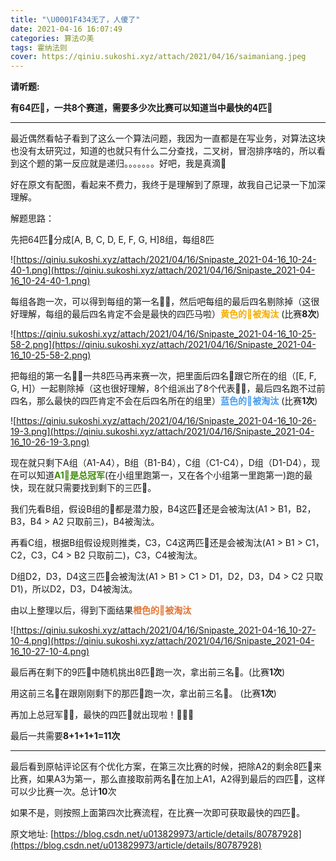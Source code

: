 ```yaml
---
title: "\U0001F434无了，人傻了"
date: 2021-04-16 16:07:49
categories: 算法の美
tags: 霍纳法则
cover: https://qiniu.sukoshi.xyz/attach/2021/04/16/saimaniang.jpeg
---
```


**请听题:**

**有64匹🐴，一共8个赛道，需要多少次比赛可以知道当中最快的4匹🐴**

---

最近偶然看帖子看到了这么一个算法问题，我因为一直都是在写业务，对算法这块也没有太研究过，知道的也就只有什么二分查找，二叉树，冒泡排序啥的，所以看到这个题的第一反应就是递归。。。。。。。好吧，我是真滴🥬


好在原文有配图，看起来不费力，我终于是理解到了原理，故我自己记录一下加深理解。

解题思路：

先把64匹🐴分成[A, B, C, D, E, F, G, H]8组，每组8匹

![https://qiniu.sukoshi.xyz/attach/2021/04/16/Snipaste_2021-04-16_10-24-40-1.png](https://qiniu.sukoshi.xyz/attach/2021/04/16/Snipaste_2021-04-16_10-24-40-1.png)

每组各跑一次，可以得到每组的第一名🐴👑，然后吧每组的最后四名剔除掉（这很好理解，每组的最后四名肯定不会是最快的四匹马啦）<span style="color: #f3af03; font-weight: bolder;">黄色的🐴被淘汰</span> (比赛**8次**)

![https://qiniu.sukoshi.xyz/attach/2021/04/16/Snipaste_2021-04-16_10-25-58-2.png](https://qiniu.sukoshi.xyz/attach/2021/04/16/Snipaste_2021-04-16_10-25-58-2.png)

把每组的第一名🐴👑一共8匹马再来赛一次，把里面后四名🐴跟它所在的组（[E, F, G, H]）一起剔除掉（这也很好理解，8个组派出了8个代表🐴👑，最后四名跑不过前四名，那么最快的四匹肯定不会在后四名所在的组里）<span style="color: #479ced; font-weight: bolder;">蓝色的🐴被淘汰</span> (比赛**1次**)

![https://qiniu.sukoshi.xyz/attach/2021/04/16/Snipaste_2021-04-16_10-26-19-3.png](https://qiniu.sukoshi.xyz/attach/2021/04/16/Snipaste_2021-04-16_10-26-19-3.png)

现在就只剩下A组（A1-A4），B组（B1-B4），C组（C1-C4），D组（D1-D4），现在可以知道<span style="color: #418a0c; font-weight: bolder;">A1🐴是总冠军</span>(在小组里跑第一，又在各个小组第一里跑第一)跑的最快，现在就只需要找到剩下的三匹🐴。

我们先看B组，假设B组的🐴都是潜力股，B4这匹🐴还是会被淘汰(A1 > B1，B2，B3，B4 > A2 只取前三)，B4被淘汰。

再看C组，根据B组假设规则推类，C3，C4这两匹🐴还是会被淘汰(A1 > B1 > C1，C2，C3，C4 > B2 只取前二)，C3，C4被淘汰。

D组D2，D3，D4这三匹🐴会被淘汰(A1 > B1 > C1 > D1，D2，D3，D4 > C2 只取D1)，所以D2，D3，D4被淘汰。

由以上整理以后，得到下面结果<span style="color: #e37531; font-weight: bolder;">橙色的🐴被淘汰</span>

![https://qiniu.sukoshi.xyz/attach/2021/04/16/Snipaste_2021-04-16_10-27-10-4.png](https://qiniu.sukoshi.xyz/attach/2021/04/16/Snipaste_2021-04-16_10-27-10-4.png)

最后再在剩下的9匹🐴中随机挑出8匹🐴跑一次，拿出前三名🐴。(比赛**1次**)

用这前三名🐴在跟刚刚剩下的那匹🐴跑一次，拿出前三名🐴。 (比赛**1次**)

再加上总冠军🐴👑，最快的四匹🐴就出现啦！🎉🎉🎉

最后一共需要**8+1+1+1=11次**

---

最后看到原帖评论区有个优化方案，在第三次比赛的时候，把除A2的剩余8匹🐴来比赛，如果A3为第一，那么直接取前两名🐴在加上A1，A2得到最后的四匹🐴，这样可以少比赛一次。总计**10**次

如果不是，则按照上面第四次比赛流程，在比赛一次即可获取最快的四匹🐴。

原文地址: [https://blog.csdn.net/u013829973/article/details/80787928](https://blog.csdn.net/u013829973/article/details/80787928)